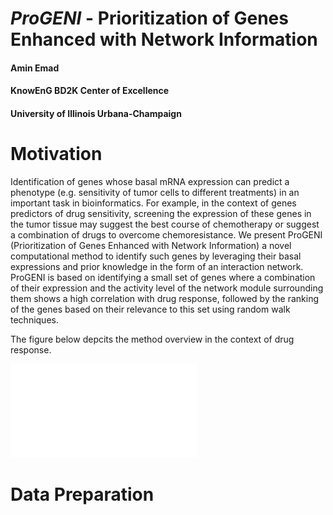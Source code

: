 # *ProGENI* - Prioritization of Genes Enhanced with Network Information
#### Amin Emad
#### KnowEnG BD2K Center of Excellence
#### University of Illinois Urbana-Champaign

# Motivation
Identification of genes whose basal mRNA expression can predict a phenotype (e.g. sensitivity of tumor cells to different treatments) in an important task in bioinformatics. For example, in the context of genes predictors of drug sensitivity, screening the expression of these genes in the tumor tissue may suggest the best course of chemotherapy or suggest a combination of drugs to overcome chemoresistance. We present ProGENI (Prioritization of Genes Enhanced with Network Information) a novel computational method to identify such genes by leveraging their basal expressions and prior knowledge in the form of an interaction network. ProGENI is based on identifying a small set of genes where a combination of their expression and the activity level of the network module surrounding them shows a high correlation with drug response, followed by the ranking of the genes based on their relevance to this set using random walk techniques.

The figure below depcits the method overview in the context of drug response. 

![Method Overview](/Pipeline_ProGENI_a.pdf)

# Data Preparation

